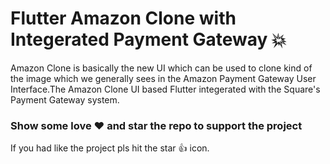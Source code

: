 
# Flutter Amazon Clone with Integerated Payment Gateway :boom:

Amazon Clone is basically the new UI which can be used to clone kind of the image which we generally sees in the Amazon Payment Gateway User Interface.The Amazon Clone UI based Flutter integerated with the Square's Payment Gateway system.

### Show some love :heart: and star the repo to support the project

If you had like the project pls hit the star :+1: icon.

